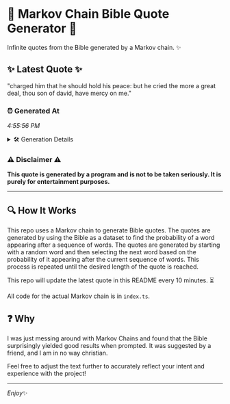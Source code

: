 # 📖 Markov Chain Bible Quote Generator 📖

Infinite quotes from the Bible generated by a Markov chain. ✨

## ✨ Latest Quote ✨
"charged him that he should hold his peace: but he cried the more a great deal, thou son of david, have mercy on me."

### ⏰ Generated At
*4:55:56 PM*

<details>
    <summary>🛠️ Generation Details</summary>
    <p>
        <strong>🌱 Seed:</strong> charged<br>
        <strong>🔄 Iterations:</strong> 23<br>
        <strong>📜 Context History:</strong><br>[ charged ]: him<br>[ charged, him ]: that<br>[ charged, him, that ]: he<br>[ charged, him, that, he ]: should<br>[ charged, him, that, he, should ]: hold<br>[ charged, him, that, he, should, hold ]: his<br>[ him, that, he, should, hold, his ]: peace:<br>[ that, he, should, hold, his, peace: ]: but<br>[ he, should, hold, his, peace:, but ]: he<br>[ should, hold, his, peace:, but, he ]: cried<br>[ hold, his, peace:, but, he, cried ]: the<br>[ his, peace:, but, he, cried, the ]: more<br>[ peace:, but, he, cried, the, more ]: a<br>[ but, he, cried, the, more, a ]: great<br>[ he, cried, the, more, a, great ]: deal,<br>[ cried, the, more, a, great, deal, ]: thou<br>[ the, more, a, great, deal,, thou ]: son<br>[ more, a, great, deal,, thou, son ]: of<br>[ a, great, deal,, thou, son, of ]: david,<br>[ great, deal,, thou, son, of, david, ]: have<br>[ deal,, thou, son, of, david,, have ]: mercy<br>[ thou, son, of, david,, have, mercy ]: on<br>[ son, of, david,, have, mercy, on ]: me.<br>
    </p>
</details>

### ⚠️ Disclaimer ⚠️
**This quote is generated by a program and is not to be taken seriously. It is purely for entertainment purposes.**

---

## 🔍 How It Works

This repo uses a Markov chain to generate Bible quotes. The quotes are generated by using the Bible as a dataset to find the probability of a word appearing after a sequence of words. The quotes are generated by starting with a random word and then selecting the next word based on the probability of it appearing after the current sequence of words. This process is repeated until the desired length of the quote is reached.

This repo will update the latest quote in this README every 10 minutes. ⏳

All code for the actual Markov chain is in `index.ts`.

## ❓ Why

I was just messing around with Markov Chains and found that the Bible surprisingly yielded good results when prompted. 
It was suggested by a friend, and I am in no way christian.

Feel free to adjust the text further to accurately reflect your intent and experience with the project!

---

*Enjoy*✨
